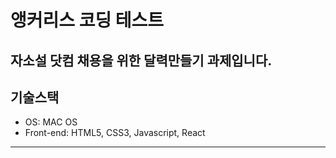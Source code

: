 # 앵커리스 코딩 테스트
자소설 닷컴 채용을 위한 달력만들기 과제입니다.
--- 
## 기술스택
- OS: MAC OS
- Front-end: HTML5, CSS3, Javascript, React
---